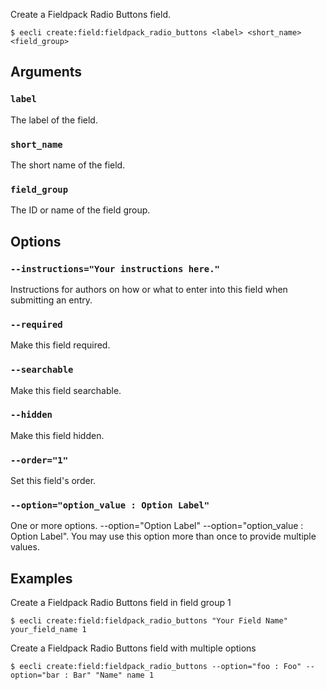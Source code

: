 Create a Fieldpack Radio Buttons field.

```
$ eecli create:field:fieldpack_radio_buttons <label> <short_name> <field_group>
```

## Arguments

### `label`

The label of the field.

### `short_name`

The short name of the field.

### `field_group`

The ID or name of the field group.

## Options

### `--instructions="Your instructions here."`

Instructions for authors on how or what to enter into this field when submitting an entry.

### `--required`

Make this field required.

### `--searchable`

Make this field searchable.

### `--hidden`

Make this field hidden.

### `--order="1"`

Set this field's order.

### `--option="option_value : Option Label"`

One or more options. --option="Option Label" --option="option_value : Option Label". You may use this option more than once to provide multiple values.

## Examples

Create a Fieldpack Radio Buttons field in field group 1

```
$ eecli create:field:fieldpack_radio_buttons "Your Field Name" your_field_name 1
```

Create a Fieldpack Radio Buttons field with multiple options

```
$ eecli create:field:fieldpack_radio_buttons --option="foo : Foo" --option="bar : Bar" "Name" name 1
```